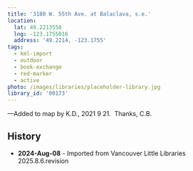 ```yaml
---
title: '3180 W. 55th Ave. at Balaclava, s.e.'
location:
  lat: 49.2213558
  lng: -123.1755016
  address: '49.2214, -123.1755'
tags:
  - kml-import
  - outdoor
  - book-exchange
  - red-marker
  - active
photo: /images/libraries/placeholder-library.jpg
library_id: '00173'
---
```

—Added to map by K.D., 2021 9 21.  Thanks, C.B.

## History
- **2024-Aug-08** - Imported from Vancouver Little Libraries 2025.8.6.revision
